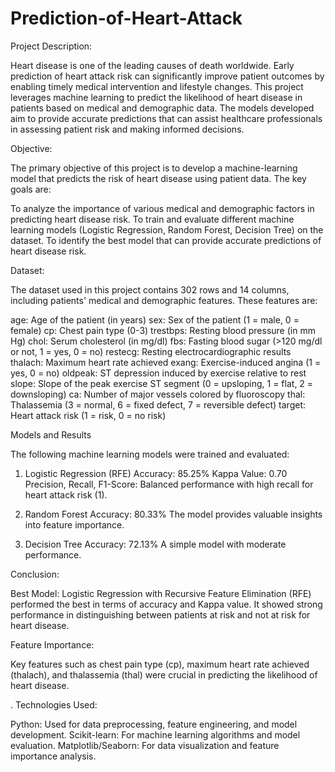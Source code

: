 # Prediction-of-Heart-Attack

Project Description:

Heart disease is one of the leading causes of death worldwide. Early prediction of heart attack risk can significantly improve patient outcomes by enabling timely medical intervention and lifestyle changes. This project leverages machine learning to predict the likelihood of heart disease in patients based on medical and demographic data. The models developed aim to provide accurate predictions that can assist healthcare professionals in assessing patient risk and making informed decisions.

Objective:

The primary objective of this project is to develop a machine-learning model that predicts the risk of heart disease using patient data. The key goals are:

To analyze the importance of various medical and demographic factors in predicting heart disease risk.
To train and evaluate different machine learning models (Logistic Regression, Random Forest, Decision Tree) on the dataset.
To identify the best model that can provide accurate predictions of heart disease risk.

Dataset:

The dataset used in this project contains 302 rows and 14 columns, including patients' medical and demographic features. These features are:

age: Age of the patient (in years)
sex: Sex of the patient (1 = male, 0 = female)
cp: Chest pain type (0-3)
trestbps: Resting blood pressure (in mm Hg)
chol: Serum cholesterol (in mg/dl)
fbs: Fasting blood sugar (>120 mg/dl or not, 1 = yes, 0 = no)
restecg: Resting electrocardiographic results
thalach: Maximum heart rate achieved
exang: Exercise-induced angina (1 = yes, 0 = no)
oldpeak: ST depression induced by exercise relative to rest
slope: Slope of the peak exercise ST segment (0 = upsloping, 1 = flat, 2 = downsloping)
ca: Number of major vessels colored by fluoroscopy
thal: Thalassemia (3 = normal, 6 = fixed defect, 7 = reversible defect)
target: Heart attack risk (1 = risk, 0 = no risk)


Models and Results


The following machine learning models were trained and evaluated:

1. Logistic Regression (RFE)
Accuracy: 85.25%
Kappa Value: 0.70
Precision, Recall, F1-Score: Balanced performance with high recall for heart attack risk (1).

3. Random Forest
Accuracy: 80.33%
The model provides valuable insights into feature importance.

5. Decision Tree
Accuracy: 72.13%
A simple model with moderate performance.

Conclusion:

Best Model: Logistic Regression with Recursive Feature Elimination (RFE) performed the best in terms of accuracy and Kappa value. It showed strong performance in distinguishing between patients at risk and not at risk for heart disease.

Feature Importance:

Key features such as chest pain type (cp), maximum heart rate achieved (thalach), and thalassemia (thal) were crucial in predicting the likelihood of heart disease.

.
Technologies Used:

Python: Used for data preprocessing, feature engineering, and model development.
Scikit-learn: For machine learning algorithms and model evaluation.
Matplotlib/Seaborn: For data visualization and feature importance analysis.
